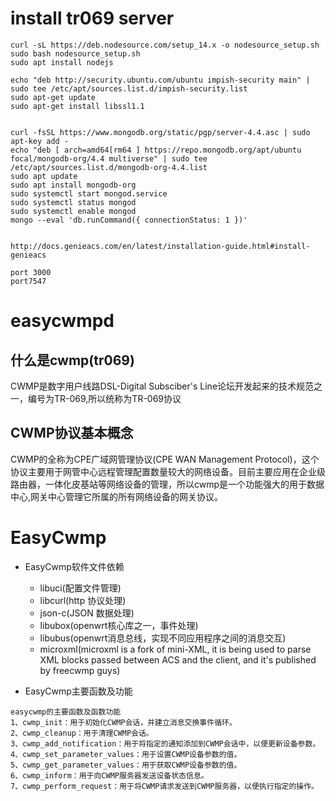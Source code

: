# install tr069 server

```
curl -sL https://deb.nodesource.com/setup_14.x -o nodesource_setup.sh
sudo bash nodesource_setup.sh
sudo apt install nodejs

echo "deb http://security.ubuntu.com/ubuntu impish-security main" | sudo tee /etc/apt/sources.list.d/impish-security.list
sudo apt-get update
sudo apt-get install libssl1.1


curl -fsSL https://www.mongodb.org/static/pgp/server-4.4.asc | sudo apt-key add -
echo "deb [ arch=amd64[rm64 ] https://repo.mongodb.org/apt/ubuntu focal/mongodb-org/4.4 multiverse" | sudo tee /etc/apt/sources.list.d/mongodb-org-4.4.list
sudo apt update
sudo apt install mongodb-org
sudo systemctl start mongod.service
sudo systemctl status mongod
sudo systemctl enable mongod
mongo --eval 'db.runCommand({ connectionStatus: 1 })'


http://docs.genieacs.com/en/latest/installation-guide.html#install-genieacs

port 3000
port7547
```

# easycwmpd

## 什么是cwmp(tr069)

CWMP是数字用户线路DSL-Digital Subsciber's Line论坛开发起来的技术规范之一，编号为TR-069,所以统称为TR-069协议

## CWMP协议基本概念

CWMP的全称为CPE广域网管理协议(CPE WAN Management
Protocol)，这个协议主要用于网管中心远程管理配置数量较大的网络设备。目前主要应用在企业级路由器，一体化皮基站等网络设备的管理，所以cwmp是一个功能强大的用于数据中心,网关中心管理它所属的所有网络设备的网关协议。

# EasyCwmp

- EasyCwmp软件文件依赖
  - libuci(配置文件管理)
  - libcurl(http 协议处理)
  - json-c(JSON 数据处理)
  - libubox(openwrt核心库之一，事件处理)
  - libubus(openwrt消息总线，实现不同应用程序之间的消息交互)
  - microxml(microxml is a fork of mini-XML, it is being used to parse XML blocks passed between ACS
    and the client, and it's published by freecwmp guys)

- EasyCwmp主要函数及功能

```
easycwmp的主要函数及函数功能
1、cwmp_init：用于初始化CWMP会话，并建立消息交换事件循环。
2、cwmp_cleanup：用于清理CWMP会话。
3、cwmp_add_notification：用于将指定的通知添加到CWMP会话中，以便更新设备参数。
4、cwmp_set_parameter_values：用于设置CWMP设备参数的值。
5、cwmp_get_parameter_values：用于获取CWMP设备参数的值。
6、cwmp_inform：用于向CWMP服务器发送设备状态信息。
7、cwmp_perform_request：用于将CWMP请求发送到CWMP服务器，以便执行指定的操作。
```
